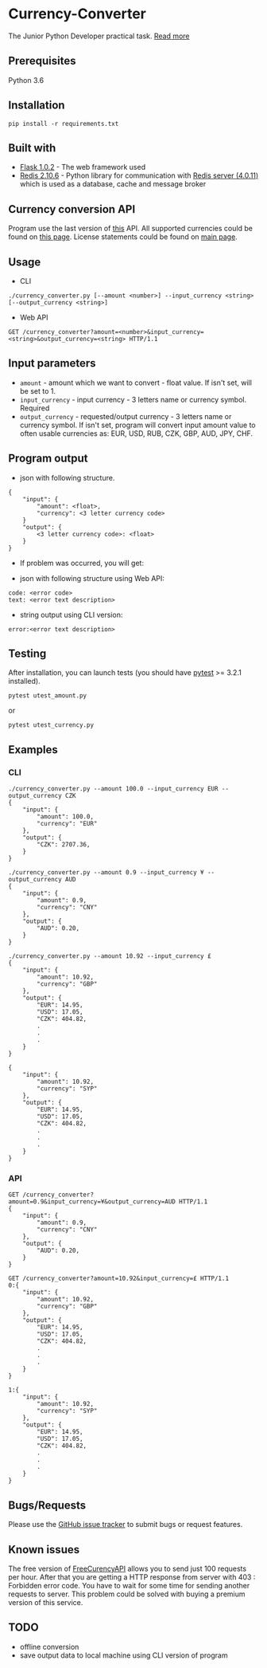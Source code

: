 # Currency-Converter
The Junior Python Developer practical task. [Read more](https://gist.github.com/MichalCab/c1dce3149d5131d89c5bbddbc602777c)

## Prerequisites

Python 3.6

## Installation
```
pip install -r requirements.txt
```

## Built with
* [Flask 1.0.2](http://flask.pocoo.org/) - The web framework used
* [Redis 2.10.6](https://github.com/andymccurdy/redis-py/) - Python library for communication with [Redis server (4.0.11)](https://redis.io/) which is used as a database, cache and message broker

## Currency conversion API
Program use the last version of [this](https://free.currencyconverterapi.com/) API. All supported currencies could be found on [this page](https://free.currencyconverterapi.com/api/v6/currencies).
License statements could be found on [main page](https://free.currencyconverterapi.com/).

## Usage 
* CLI
```
./currency_converter.py [--amount <number>] --input_currency <string> [--output_currency <string>]
```
* Web API
```
GET /currency_converter?amount=<number>&input_currency=<string>&output_currency=<string> HTTP/1.1
```

## Input parameters
- `amount` - amount which we want to convert - float value. If isn't set, will be set to 1.
- `input_currency` - input currency - 3 letters name or currency symbol. Required
- `output_currency` - requested/output currency - 3 letters name or currency symbol. If isn't set, program will convert input amount value to often usable currencies as: EUR, USD, RUB, CZK, GBP, AUD, JPY, CHF.

## Program output
- json with following structure.
```
{
    "input": { 
        "amount": <float>,
        "currency": <3 letter currency code>
    }
    "output": {
        <3 letter currency code>: <float>
    }
}
```
- If problem was occurred, you will get:
 *  json with following structure using Web API:
```
code: <error code>
text: <error text description>
```

 *  string output using CLI version:
```
error:<error text description>
```

## Testing
After installation, you can launch tests (you should have [pytest](https://docs.pytest.org/en/latest/) >= 3.2.1 installed).

```
pytest utest_amount.py
```
or

```
pytest utest_currency.py
```


## Examples

### CLI 
```
./currency_converter.py --amount 100.0 --input_currency EUR --output_currency CZK
{   
    "input": {
        "amount": 100.0,
        "currency": "EUR"
    },
    "output": {
        "CZK": 2707.36, 
    }
}
```
```
./currency_converter.py --amount 0.9 --input_currency ¥ --output_currency AUD
{   
    "input": {
        "amount": 0.9,
        "currency": "CNY"
    },
    "output": {
        "AUD": 0.20, 
    }
}
```
```
./currency_converter.py --amount 10.92 --input_currency £ 
{
    "input": {
        "amount": 10.92,
        "currency": "GBP"
    },
    "output": {
        "EUR": 14.95,
        "USD": 17.05,
        "CZK": 404.82,
        .
        .
        .
    }
}

{
    "input": {
        "amount": 10.92,
        "currency": "SYP"
    },
    "output": {
        "EUR": 14.95,
        "USD": 17.05,
        "CZK": 404.82,
        .
        .
        .
    }
}
```
### API
```
GET /currency_converter?amount=0.9&input_currency=¥&output_currency=AUD HTTP/1.1
{   
    "input": {
        "amount": 0.9,
        "currency": "CNY"
    },
    "output": {
        "AUD": 0.20, 
    }
}
```

```
GET /currency_converter?amount=10.92&input_currency=£ HTTP/1.1
0:{
    "input": {
        "amount": 10.92,
        "currency": "GBP"
    },
    "output": {
        "EUR": 14.95,
        "USD": 17.05,
        "CZK": 404.82,
        .
        .
        .
    }
}

1:{
    "input": {
        "amount": 10.92,
        "currency": "SYP"
    },
    "output": {
        "EUR": 14.95,
        "USD": 17.05,
        "CZK": 404.82,
        .
        .
        .
    }
}
```

## Bugs/Requests

Please use the [GitHub issue tracker](https://github.com/OriginalUtkin/Currency-Converter/issues) to submit bugs or request features.


## Known issues
The free version of [FreeCurencyAPI](https://free.currencyconverterapi.com/) allows you to send just 100 requests per hour. After that you are getting a HTTP response from server with 403 : Forbidden error code.  You have to wait for some time for sending another requests to server. This problem could be solved with buying a premium version of this service.

 ## TODO
 - offline conversion
 - save output data to local machine using CLI version of program
